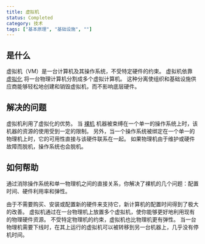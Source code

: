 ```yaml
---
title: 虚拟机
status: Completed
category: 技术
tags: ["基本原理", "基础设施", ""]
---
```


## 是什么

虚拟机（VM）是一台计算机及其操作系统，不受特定硬件的约束。
虚拟机依靠 [虚拟化](/zh-cn/virtualization/) 将一台物理计算机分割成多个虚拟计算机。
这种分离使组织和基础设施供应商能够轻松地创建和销毁虚拟机，而不影响底层硬件。

## 解决的问题

虚拟机利用了虚拟化的优势。
当 [裸机](/zh-cn/bare-metal-machine/) 机器被束缚在一个单一的操作系统上时，该机器的资源的使用受到一定的限制。
另外，当一个操作系统被绑定在一个单一的物理机上时，它的可用性直接与该硬件联系在一起。
如果物理机由于维护或硬件故障而脱机，操作系统也会脱机。

## 如何帮助

通过消除操作系统和单一物理机之间的直接关系，你解决了裸机的几个问题：配置时间、硬件利用率和弹性。

由于不需要购买、安装或配置新的硬件来支持它，新计算机的配置时间得到了极大的改善。
虚拟机通过在一台物理机上放置多个虚拟机，使你能够更好地利用现有的物理硬件资源。
不受特定物理机的约束，虚拟机也比物理机更有弹性。
当一台物理机需要下线时，在其上运行的虚拟机可以被转移到另一台机器上，几乎没有停机时间。
